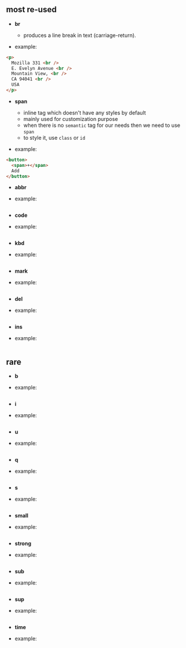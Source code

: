 ## most re-used

- **br**

  - produces a line break in text (carriage-return).

- example:

```html
<p>
  Mozilla 331 <br />
  E. Evelyn Avenue <br />
  Mountain View, <br />
  CA 94041 <br />
  USA
</p>
```

- **span**

  - inline tag which doesn't have any styles by default
  - mainly used for customization purpose
  - when there is no `semantic` tag for our needs then we need to use `span`
  - to style it, use `class` or `id`

- example:

```html
<button>
  <span>+</span>
  Add
</button>
```

- **abbr**

- example:

```html

```

- **code**

- example:

```html

```

- **kbd**

- example:

```html

```

- **mark**

- example:

```html

```

- **del**

- example:

```html

```

- **ins**

- example:

```html

```

## rare

- **b**

- example:

```html

```

- **i**

- example:

```html

```

- **u**

- example:

```html

```

- **q**

- example:

```html

```

- **s**

- example:

```html

```

- **small**

- example:

```html

```

- **strong**

- example:

```html

```

- **sub**

- example:

```html

```

- **sup**

- example:

```html

```

- **time**

- example:

```html

```
